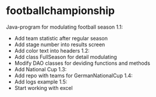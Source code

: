 # footballchampionship
Java-program for modulating football season
1.1:
- Add team statistic after regular season
- Add stage number into results screen
- Add color text into headers 
1.2:
- Add class FullSeason for detail modulating
- Modify DAO classes for deviding functions and methods
- Add National Cup
1.3:
- Add repo with teams for GermanNationalCup
1.4:
- Add logs example
1.5:
- Start working with excel

